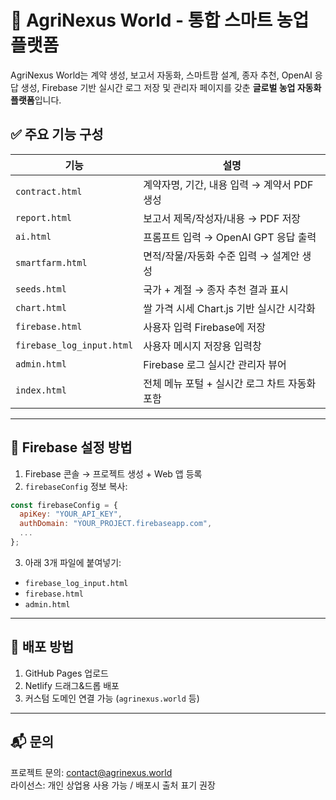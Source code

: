 
# 🌿 AgriNexus World - 통합 스마트 농업 플랫폼

AgriNexus World는 계약 생성, 보고서 자동화, 스마트팜 설계, 종자 추천, OpenAI 응답 생성,
Firebase 기반 실시간 로그 저장 및 관리자 페이지를 갖춘 **글로벌 농업 자동화 플랫폼**입니다.

## ✅ 주요 기능 구성

| 기능 | 설명 |
|------|------|
| `contract.html` | 계약자명, 기간, 내용 입력 → 계약서 PDF 생성  
| `report.html` | 보고서 제목/작성자/내용 → PDF 저장  
| `ai.html` | 프롬프트 입력 → OpenAI GPT 응답 출력  
| `smartfarm.html` | 면적/작물/자동화 수준 입력 → 설계안 생성  
| `seeds.html` | 국가 + 계절 → 종자 추천 결과 표시  
| `chart.html` | 쌀 가격 시세 Chart.js 기반 실시간 시각화  
| `firebase.html` | 사용자 입력 Firebase에 저장  
| `firebase_log_input.html` | 사용자 메시지 저장용 입력창  
| `admin.html` | Firebase 로그 실시간 관리자 뷰어  
| `index.html` | 전체 메뉴 포털 + 실시간 로그 차트 자동화 포함

---

## 🔧 Firebase 설정 방법

1. Firebase 콘솔 → 프로젝트 생성 + Web 앱 등록  
2. `firebaseConfig` 정보 복사:
```js
const firebaseConfig = {
  apiKey: "YOUR_API_KEY",
  authDomain: "YOUR_PROJECT.firebaseapp.com",
  ...
};
```
3. 아래 3개 파일에 붙여넣기:
- `firebase_log_input.html`
- `firebase.html`
- `admin.html`

---

## 🚀 배포 방법

1. GitHub Pages 업로드  
2. Netlify 드래그&드롭 배포  
3. 커스텀 도메인 연결 가능 (`agrinexus.world` 등)

---

## 📬 문의

프로젝트 문의: contact@agrinexus.world  
라이선스: 개인 상업용 사용 가능 / 배포시 출처 표기 권장
